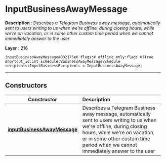 # InputBusinessAwayMessage

**Description** : *Describes a Telegram Business away message, automatically sent to users writing to us when we&#039;re offline, during closing hours, while we&#039;re on vacation, or in some other custom time period when we cannot immediately answer to the user*

**Layer** : 216

```tl
inputBusinessAwayMessage#832175e0 flags:# offline_only:flags.0?true shortcut_id:int schedule:BusinessAwayMessageSchedule recipients:InputBusinessRecipients = InputBusinessAwayMessage;
```

---

## Constructors

| Constructor | Description |
| :---: | :--- |
| [**inputBusinessAwayMessage**](constructor/inputBusinessAwayMessage) | Describes a Telegram Business away message, automatically sent to users writing to us when we're offline, during closing hours, while we're on vacation, or in some other custom time period when we cannot immediately answer to the user |